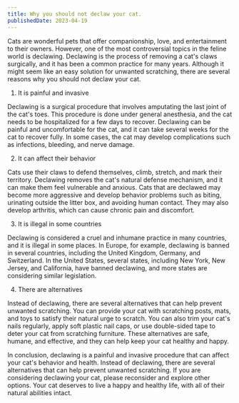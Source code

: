 ```yaml
---
title: Why you should not declaw your cat.
publishedDate: 2023-04-19
---
```


Cats are wonderful pets that offer companionship, love, and entertainment to their owners. However, one of the most controversial topics in the feline world is declawing. Declawing is the process of removing a cat's claws surgically, and it has been a common practice for many years. Although it might seem like an easy solution for unwanted scratching, there are several reasons why you should not declaw your cat.

1. It is painful and invasive

Declawing is a surgical procedure that involves amputating the last joint of the cat's toes. This procedure is done under general anesthesia, and the cat needs to be hospitalized for a few days to recover. Declawing can be painful and uncomfortable for the cat, and it can take several weeks for the cat to recover fully. In some cases, the cat may develop complications such as infections, bleeding, and nerve damage.

2. It can affect their behavior

Cats use their claws to defend themselves, climb, stretch, and mark their territory. Declawing removes the cat's natural defense mechanism, and it can make them feel vulnerable and anxious. Cats that are declawed may become more aggressive and develop behavior problems such as biting, urinating outside the litter box, and avoiding human contact. They may also develop arthritis, which can cause chronic pain and discomfort.

3. It is illegal in some countries

Declawing is considered a cruel and inhumane practice in many countries, and it is illegal in some places. In Europe, for example, declawing is banned in several countries, including the United Kingdom, Germany, and Switzerland. In the United States, several states, including New York, New Jersey, and California, have banned declawing, and more states are considering similar legislation.

4. There are alternatives

Instead of declawing, there are several alternatives that can help prevent unwanted scratching. You can provide your cat with scratching posts, mats, and toys to satisfy their natural urge to scratch. You can also trim your cat's nails regularly, apply soft plastic nail caps, or use double-sided tape to deter your cat from scratching furniture. These alternatives are safe, humane, and effective, and they can help keep your cat healthy and happy.

In conclusion, declawing is a painful and invasive procedure that can affect your cat's behavior and health. Instead of declawing, there are several alternatives that can help prevent unwanted scratching. If you are considering declawing your cat, please reconsider and explore other options. Your cat deserves to live a happy and healthy life, with all of their natural abilities intact.

